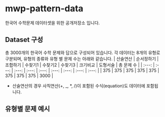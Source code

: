 # mwp-pattern-data
한국어 수학문제 데이터셋을 위한 공개저장소 입니다. 

## Dataset 구성
총 3000개의 한국어 수학 문제와 답으로 구성되어 있습니다. 각 데이터는 8개의 유형로 구분되며, 유형의 종류와 유형 별 문제 수는 아래와 같습니다.
| 산술연산 | 순서정하기 | 조합하기 | 수찾기1 | 수찾기2 | 수찾기3 | 크기비교 | 도형서술 | 총 문제 수 |
| :---: | :---: | :---: | :---: | :---: | :---: | :---: | :---: | :---: |
| 375 | 375 | 375 | 375 | 375 | 375 | 375 | 375 | 3000 |

* 산술연산의 경우 사칙연산(+, _, *, /)이 포함된 수식(equation)도 데이터에 포함됩니다.
  
## 유형별 문제 예시